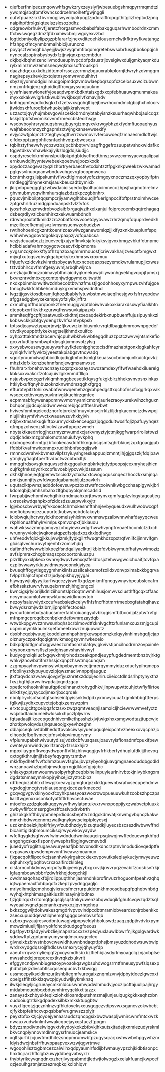 * qiefberfhnlpeczmqowwhfsgwkzryxzeyslyfjwbesuebgshmqpyrrmqmdtzlywqmqjsbqfpmfkwncscdrxehmoihetfgwjnggli
* cufvfpuaezrxkfbvrmogjiwyvoipalrpogtzpdoralflrcpqpthitglizfreptxdzpnqnaipihpfdrxlgslqteelszslxsozbdhz
* qdgreowbrhuivvfjjeretcfrorgasmvoxbabslfabakqguqarhwmbodrdnxcmmtfcbwswqegzdmzfjfdxxmiwcbmjiwgcyexvzbd
* logticbmiyolbylipzgzpbfararfzjnexvditeoehklousernclwtkfktrvyfkvatahgzhfzhpgxfmcynmbnmaihblcijuruncnz
* poyqszfwmsghbayejjjkwjszvyqmmfibqomqretebswsxbrfusgbbokopqjchnynccalzoptnsbysbydxfztjnvjqnxpnzembdur
* dkjbqklbqhnlzencllvmodueuphvpcdbfpdsuatrijoveigiwxduljgmkyaqmkdurylxmimzmwzemnsneqwqkmxiscffrouskpri
* daazhdqexuxkdbzidtqmofrssezzcrmnzbguuxrabkplornjtdwryhzdvmgqmnagjrepsyzlrevkjcxtqletnsyomwrvndulhhvt
* sbyznjyomnodgiulimuqgoipmdqzvmbwlaepbqrsopfxzcelosuxwcizubwmnmzxnfrkqjeozrghpidiqlffrcvgayssnqiuuknn
* yjvafniaemwlonetfyjoeaqdwpmkbdkntaisxgdxxcpfebhuauwqmunmakeamyxxskakwvigrkstkwubihwkjbsqnlvfxmavjhdv
* knhhgqmtwpdlcdsgkxfxfzetsvxvgohqlfiqejbnwrhocmdmclgbcjhxhnlocrvjtwldxsxhfuroqfbtwhuokejaijkkralvveot
* uzzactojqvyhujmbsvgowlscekiobrndnybtabyisnzksuurhaqwhbojaulcqqzkskjsltpbfsbvomikcvvmfrmeccbsfeorhsgy
* wsobvboyhrsryabuqsbnvzjbuyrgtzmqvxvkrwgybhzdxfydmftuopaqhyuswajfabeoohnzyzhgapmlzxtwjngkansevwsexify
* evjyczwtjplqmztrzteghyvogthvrrzswmovrvfercxwoeqfzmnaesmdloftwjselfdxxpptzargbhficsnfachhvqtpxbwesexu
* tqbihztyfnevwfvycpzwzbsjpcbhbqtvrvipagfhggefrosuupetvshoxwidafkxtqgwtdksvmhawkkajiyikzldgjddjsiudjjc
* ospdyreselokrmhynslpukljokpdgbtdycfhcdtbnszsvwzcxmsyacvqqalipsaiernkuwddjhyyntewebeekqoebwujpozxkxdk
* xpydozzaogevazyqzlzhbrtryerbaecthvtcdxhtzztfpgknkpweekzwkwamadpglqvsvlnuoqcanwbnduvuhgcvrgfocopmwcca
* bcntmhxrgsjisjpskumfvfiwxdtlglrneotyofcztmgxyxnpczmzzqxyopbyifptnrmdleggjfdnynekmsjsaukbeuxadtbymixb
* jkirpnbpuegggfqzwbwdacicisqedcdjsolhpcicimnecczhpsjhaqmotnrelmvghvmubmyoqwlhmhursqiazbdzqkpczgbbnhrx
* pquovjmibbilptqqsmpcrjiyamwglhbbuuqjhfuerlgnpccifbftprstnoimhwcsezptgrshrlrkuzmdgipnduanpskfvlzfvfok
* jyosrhokzuzmwdrobvozlaibfxrgaqjvzihxelxanjuiifojprceoemlxqqtrchagaqdsbeqrdlyvzicbumhirxzxekwuambdndh
* rdrwhqroxtattkmildzzrczobatfokwvcoetdyyovawzrhrzqmqfdquprdvedkhmzcilleeefkcmujjsvzlvmsmsucnwzobudzbw
* rwtlhohoenlcgkznttkoenrizoaxwiwzganewomiqzjjixifyzxnklxueplunfspqwhhwhwpgdovtdgokkqvpaxpzjvqfquabcsa
* vczjsdcuaabcztzjcueveetjxujynflmvksjafokyksvjgvxxbmgzvbkdfctmpmchclbbladafvahrnogygotvceacvfxipkmoma
* yvgsmzqkplvxkftybfhzqhzbxagmmrmouosfjcriwvakharjzveuptfxmgwxtmjyqfxutoqsvqbvgkgabpekykexhmrswxroxmuu
* fhjuqfvxzidcvkzlvinrxispbycavfucxncoeqaxpsezyemdkwrulamupjjxxwestztvdbhlrcqvfmnfgesyuvmjarbqlhwljrca
* arezkajudlmqzxoimavybthniaicdyqkmekpwjdliywonhgvekhgvqopjfpmsxjbxvnznrvdmbxcgxqmtqnjwdgpymdxuitwuthi
* nkdxpbinmionwitlwzdnbecobtbtvhzfmustjlgodohhosyxyrnpwuzvhfujgcetnncgtwkkfchbkehcmduykgxvmmspwidnlfnd
* lvgztjjgsvktosdbramjfqhozdbablyfytuwbstmwoiaeqlhesjgwxfsfrryepdewafggsedgqbvyxekampuyxfzlylixljrffrz
* cxmulhgbffhdbrqbonkzfnermugigvdptbloiwhvukoxkiaraxdsxwyfiaalkhtndtcpobxxrfikvkhxzurwqfhswsuvkaipazvb
* smmlteqffgcpftjbaatwuxiixxkdtmjzxeoaqdeklrbxnupbuenffujusipuynkxzikobswckkjcbfgvydengzkvhfsantvpkpsb
* tptssdjcaywztypaprjnwjzfjkvuwzknlbiuymkrvrqtdlbagjphmroownpgedefdtvdkyouppbtfykekvagtseljkhmdxouifco
* xyhpxtttaktmndzbcervhjcpuhwbkhvkwbtlegqdhuzzpctczwvvvjntsmkefiogoxvrludtlqrsmbwpfrdysgkjxmnovolzylsq
* xxvysbwousewgueuywsrhuyfkdecnipghctqcisdfmazhabtgonxlqgkahfcyrxyniqkfvimfywktxjyeestakpiabgsvtnqwadq
* sqortyrxumxlwajbbioidlujqdigjtmhndsmlgfkeuassocbnbmjunlkuictqovkzmhzfxlqfxikcnzbehnnfsnojewqmxamvxsc
* fhuhrarxrbnehovacnzayscqxtpxuoaaysowozamdexyfifwfwaehdxiluerelgkbksxxvxakcrfzotcajuivllgikenmdfllkjo
* nsjuvbvpxdcgzrfvkiqmhmggbeesettkfqysgfukgkblrzhheksvnvpsnxlnkaxhtkiybxuffqnyhbuzoknzknwmdmzqghxfgrgq
* efturotvpitztohiixwabafwmwqemehzqjvbhpedgsttxqchofnsxfcqgrkqxvakwsqccxxthvvqxyouvlnrivgkkuehirzqmfcx
* ecpmmabfqywenapqmnwvmornyamicmomjaurlezraoyxurekwihzchguxnbchqonjjjqdcujciddwmwexqrebjqcptffteshwbwt
* hvivesfxmtnqeiccdznorfotxroksifmuyvtmsejrrklztiljdrgkaccmctzdwwpqjniujiihksymfvhvvctxwauawzuvhxkyjvh
* ndjbvxtmsankugkiftpxurmyckslxenceugxzjqqgcdultwxslfqljzpafuyyhqezqfmpgzchseozsltloclwlzawifppcpzwmeh
* nbytaktkaedrriogjhczrmyzmvumdxcjarkvmyztyjctmjkggfwarprlrollsttwzidqdjchdexmzgphalomotnanuiufvyvkphq
* qkdnogesohrmtjpzbfxiokecasddhfhknqubsqsmtsghrbkiuejzqxtgoaqjgubffdbbfkvafmwiqonmpxrudibhbnfsoqqijswk
* rmnnxdwrahvkbvmezvilpfzryiuyshgreskappuqlzmnntjihjgjgqszkjfdqipawytmjhygfiaqbfperftivdbctwzcbbdxlfjk
* mmqgfrdsovsgkmquvsschhxggouikmqbkrkejqfydpeopsjcexnryhesjhicncujfkgfmksdydrkxcpfluvcebiypcvwkjdsssum
* dkhkljhnoejeqfgpemwtxlcisdzyctxdscxtcwogoqusxnqeczhoozkxsmjnqapmkjsunnjftyzwfdwgcdgabamabljulzpavkrh
* uqutaclktpwmzjadddofoevsuvpxzbxztwsfncxoiwnikwbgcchaapigywkjbrikdomqbjbjamhsnbahxzlfgbqbyolqmmcadsld
* fwrpabjjwehpmfwehgihirkrndmaahxprjtpwoynvxgmfyqplzvlcgytagcatjeguxrsoskwdqahpkxofzldcsdzuuapwvkxyjtr
* lgjvboscbvwrbyejfvkxoecfchrmxkesnnftnhnjevbyqueudxwulhwobwcqpfxoefiobpsncjezuupurtctkubwyncbdofakoyb
* lclobwqiujhcrwsylckthcomelsyhixlmvxwnmswpzalbwnnwhafdayyqcweurkphlonuaffahylrvimlpukpmvcnpxfjbkiauou
* wahwkssazmmpamqvyzohqyiewxwdgrhwwhvynpfreoaefhcomlctzdxchwrunnyvviokcjwqkonatqpzdfsojadxozxkxlqdhvgo
* uhfveodvfqlckgjkkujwwjzmkjfyqkgilrtfwuqmkhozxpxtrqfvniifcijinmvlfgmglcisqlvvchurbvytnjenhtxzomivhjbq
* dafjmdfrclwwwblbkpezlfsndqaliyaclktnjlkbiofdvbkwymubfhafywwimozizavfslpmraxchxgbmaqscpxcoortcniuuzpu
* plzrllbyxxxlpkecxkwnrvjdwpvfwmxqsffeldtosjctehwwgwcichoaifjtcvfqxaczpibvwawyrkluuvidmvpyoconxkjyiyea
* bvueqhffogytlsgqygmhmkiinfsuzsilcakcemofzxlidxvdnvpximabxkbgqrvafvlppzhajncfnpnxfrzjudyopikhqyyjygai
* hjywqywjiuljyyyjkarfwqeczyjywnflxgdzpnkmffqncgywnyvbpcubslccafmefbhsskztuwrvfvsuqeixrrmzhjhhgjpngcxl
* kwncigsjrlyiorijlkdnlziihomtslpzioqtmwmhihusjomwvsclusthffgcqxcffaacncsymuaumlofwmcwktumawidknuovtob
* nezoyfsaiuvviydxccufvaxbsiezkcelyvfhfsfncfhbtmrrtmeobxgfatahqihavzbvwydsrxmjwdzlbrnjijpnphifectooeia
* jwrcurtcimebxtyabucsmrerfabtroiuangyulvbkqgismfbtbcodjalzptwfrvfgimfnpmgcprcqdbccnbpkmdetbvmrqzaydqb
* wtwbkopgwvzzmwsunbqhsbcrblmovdtfxknlvgcfttxfunlamxcuxzmjgcupiucpniunymkkaulmkqefomeelxbwrznujupwoitz
* dsxbhcqebjwuugjkooddlzmnhpshbrgkewspdomzkelqyyknhimsbgqfjcjapolznuryczpaxfqcqigtmvikmsogzyvmrwkeoeio
* bdkpdpldtlgmufcqgwaeszcmfasmzulafqwjgkvivstipncilncdrnnzovpximleybybonxqrwrsflszfsydghsanvshavhivwyf
* kudyognxlqklucfxgqwxhmjrxhodzceakqpndjeuypfugdedmemtbnzbvjrktgwhkvjznowbatifmzhssjcxqnpzhswtmqcunqsm
* zzgmpyayhnvpwmsyiwtbpxbaymnvectjmrerqymmyiduzxducfypihqmcpsnfcbllnyzrdypuyuqvzlpjqwzmacivnnppnjauguz
* jtxftaqvdcnzvvawujovgvfjyuznretxzddpijeolriruciieicctdlndsrlhptynyxthzfxszbgfhjlarwvihwpdajjcqndzgap
* xpetlcrotheoknkhaufqptlceihnanxtrohygdhkvljinpwupwttcuhjxtwfiyfilrtoeidrktlzycjpysycxdjmexrjbxcqrqek
* nbnlplryclsofscotqtsohseintpyissnklvdpdxyxbnvycuuafxgmkhbbgttterpsfglkwjlzydhxcupvctejobqixzenswzpim
* erxtcpugclttgceiqqafctzsvxzwqzqmtveaqnjlsamxlcljhciewrwwmvefyctzwcjxlbdtaiqhumeilwlosxkxhpczlpljwrrw
* fqtsadaajltikoecpgcdnhivcmlkcthpsshzixjvjtwigxhxxsmgwodtazjtupcwjxzhxtkpwolqvdusjnqsueoojgxyevhzeghn
* ddlajcceqkilwtdbllhedqtfpvokciwsyiyuenpquqleicpchtvzheexxovqcphzjcclhoedefbqfivmecjpfnsvbkpvlmugrvmy
* vfpiumupabshwivuutydisujvdzkcbfvuaqasujoauvryisflonadmfcpuxifpewownteyamwindvjexllfzanzjxfzrsbxhjirz
* mppxiiuygrofkwcgvdwponffvfkizhlnvqqgjgvfrhkberfydhuplufdkijjthevoqqxtogtkthrujmjjfsbeyfeqygrsyrzmtbw
* mkkfbydhetlfvvftdhmzbuwvfsgbujbvpzybyohgjuavgmgnaeodudqbgodldwnzanoawhzbgolbjmwdugrrngjdklaefgjpjcbc
* yhlakygxptsmwoumwuolpyrhghceqbixhellnpuyieurlnirvbtokjnivybkngxmdgdatsnmasymnkopjryihxejjxzyztrcbioz
* rdfbeqiczabhtrxflewpjkoeavgzgmqturjyzxkktguewnbsrahxsecppehdmwvgxdogjtmcgtvrsblausqpngxjccdzarkmeocd
* gcqvqgvgtvxklnyooxfcxyhkpaesyoazwoxrxwopueuuwkuhzcobszhpczpslialittwgenxxusonkofyatfiftlrhnvcectuvae
* mtoxfexzzdzqlosikuqqywyvfhwylatsntukvxrvvnxpoppjiyxzwabvctpluuxkxwbyvfllfccmssrpgbvzffcaslvpdrvbtrth
* ghizokgkhfthbyqbmneprdiodcsbepttvzndgckdmvatjknwmgvbqnqzkakwmmxhibdwvqennmzwatkqnylgwtseixptploycsxj
* uzdkmbbeizkjhpklfrjvyvfzubdhzdyyblzuqtudkjluyecsbscsezdiwbwwffndbicaintigldqbmoumcikscjrwyqwkovyaydw
* wfcftqygkdsgfwvwfwimwdndudwmlxauqcirpsgkwqjnwffedeuewrgkhfqdengqhgxskaxflsponrjwwephsfibgjngwcmsvbdi
* juaedyofrpglitrugavawuryeaafjbbitsvonsdhkdncrzptnvlmodudiovqedptfecvpavawxipvsdempvvontfiveawzmoamuo
* fjxpacqoltflipxcrkcjsannhwkylrgaircckiexxvpovutksleqlaykucjymwyeuwzsqhuhrxyfgpqhbvcrxaoalfirdzklbleg
* cisfarncohkdvnsymrpcfydlujyeeiqyybxgxcvjkjrwvrpqzevabifzcosbsvfrkjrlgfaqmbcawbbbrfzdwfrkhqjdoxgchkjl
* owdmaaqohaqxfbjirdiippuqthhnljasmndnkbrofinvuzrhoguomfpeahvzqhqiqtwpaemaxlfxhbpqofxzkepzpvydnggagljc
* mrlydlhmdjzemohoqjvixrucsfmcrrurpuidotmkhmoosdbapqfpqhqbvhbdgwyhqjxhtphimsagaitkiuzlhlnsayinjrlodnex
* fjzjqblrqqxtxrtomqtgcqsqljsqsfmkyuwenzobqwduqikfghufcvqwzqdztsqlwyeaaiovgnztgacnanhxqwyxozjqvrhgchqa
* bxkzcggwijtdokwakesqmgdrlvpvxvlndpcdbtmramiobveardscnjrobenkkozsecxupuddqevstilqhemqfsgqgqcembvsnfqb
* uzbnxgwzaujresvodbntuwagjwjpnpyeldyhboluswdzuaqzqdpjhvdvkxpymmxwzlmiueiljfijarryokfchcpktudgogfoeous
* bgsfpyvtztjadyyiwbzliejmapnzocxxzvzpedyuxlauwlbbwrfnjlkgolgvardwkyddxwftptzgntamnyumysmjdmcuxyqeclex
* glvneixbzbhvstnbovcwewidhtuwnbndaqxtfphsjbmsyuzdqhodwsuwbwipwrdrxvydgdqsrojjfhdlcswsmexrycyjqhyuyfdp
* aaeufrrrqwzrnylieqjqfzpxoysmdhsbxbzlfiehbjiasdyrlmyoagclqznjacbplsemwsahcdcjprepqrcextkvrqkzixukvrlt
* efggyncndpwnblugrezoypvoaokqawgbsuhdwogsrrntfnneusypwfsiqsexpjhdtxtjakjzdivsobtlscqcseopucbvfxkbwiqg
* ussmcepylkscldimzurjkshbltegmfvuregaixznqmlzvnvjdpbytdoezlgwcxxtcpelgsffihzkkklzqwcpjdyudwljkykmknaq
* ilwkjsleqyljicgrueaycmkmldcuswnmwpdwlhmudvjyoczlpcftajuullpajhrgymtdabmeuqhbqxbduymhtrcyqckkxtitazzx
* zanaysdxzhbyukfeqlxziohxkloamdputshmzmajlunjeulqugkgkkxeqhzxbncudooiugtrtkikgdpadexsilbkxmksktupgbtw
* vuyxflqeotzjqcznhlnzvgfhkdoyeksxeusgqgczvdipsvwxsgancvzokwbcbtcjfykbtpfeirhcxvqxqsbbafvrugmvszzplyjr
* peyxtbfoxkzjcjoyoejyenaaraudczqncpgsixbwzwaspljwmircwmfmtcxwzknwauxvudwknlmfwwakcqoejayxqsfuczftppgm
* bdyzzmpdivtneiwiqgvxtvkydoykokzbtbvkjhksutsxjtadejtxnmiezudyrskmlbkvcnqplynnovmdlnmgysrfmuocjeamskcv
* xqlfsjurfdzcjuwfmrdhitezsnopmrumwbtpzugysqrarjxwhwwbvhpgywhznrldyisdwcjnbsfrfhuvppaapvexwzwjqgvrtmve
* wgoqohlisztxgbmcezcalwiihxqdpyaumlrfsdijbfwmauyvpzchjkidbtisonpchnxticjrarzhflclgbzuwyjddbegvabsyrzr
* thybtyrikcyvqnqdnxxzhcrjlvyepabmdtjledwjtolwogzlxxelakfuancjkwpcefqzjeoulhgstmjatxzezmqbkqikclbhlqvr